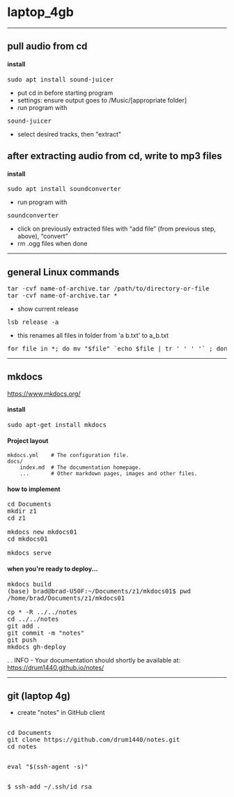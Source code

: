 # laptop_4gb     
---
## pull audio from cd      
#### install     
<pre>
sudo apt install sound-juicer
</pre>

- put cd in before starting program     
- settings: ensure output goes to /Music/[appropriate folder]     
- run program with      

<pre>
sound-juicer
</pre>
- select desired tracks, then "extract"     

## after extracting audio from cd, write to mp3 files     
#### install     
<pre>
sudo apt install soundconverter
</pre>

- run program with      

<pre>
soundconverter
</pre>
- click on previously extracted files with “add file” (from previous step, above), “convert”     
- rm .ogg files when done     


---
## general Linux commands
<pre>
tar -cvf name-of-archive.tar /path/to/directory-or-file
tar -cvf name-of-archive.tar *
</pre>

- show current release     

<pre>
lsb_release -a
</pre>

- this renames all files in folder from 'a b.txt' to a_b.txt     

<pre>
for file in *; do mv "$file" `echo $file | tr ' ' '_'` ; done
</pre>

---
## mkdocs

https://www.mkdocs.org/

#### install
<pre>
sudo apt-get install mkdocs
</pre>


#### Project layout     

    mkdocs.yml    # The configuration file.     
    docs/
        index.md  # The documentation homepage.
        ...       # Other markdown pages, images and other files.     


#### how to implement

<pre>
cd Documents
mkdir z1
cd z1

mkdocs new mkdocs01     
cd mkdocs01     

mkdocs serve
</pre>

#### when you're ready to deploy...

<pre>
mkdocs build
(base) brad@brad-U50F:~/Documents/z1/mkdocs01$ pwd
/home/brad/Documents/z1/mkdocs01

cp * -R ../../notes
cd ../../notes
git add .
git commit -m "notes"
git push
mkdocs gh-deploy
</pre>

.
.
INFO    -  Your documentation should shortly be available at: https://drum1440.github.io/notes/      


---
## git (laptop 4g)

- create "notes" in GitHub client     

<pre>     
cd Documents     
git clone https://github.com/drum1440/notes.git     
cd notes     
</pre>




<pre>    
eval "$(ssh-agent -s)"     
</pre>

<pre>     
$ ssh-add ~/.ssh/id_rsa     
</pre>





